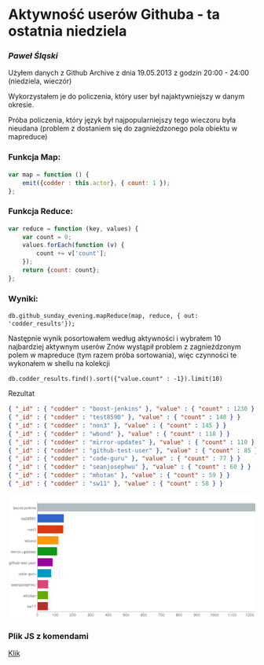 # Aktywność userów Githuba - ta ostatnia niedziela

### *Paweł Śląski*

Użyłem danych z Github Archive z dnia 19.05.2013 z godzin 20:00 - 24:00 (niedziela, wieczór)

Wykorzystałem je do policzenia, który user był najaktywniejszy w danym okresie.

Próba policzenia, który język był najpopularniejszy tego wieczoru była nieudana (problem z dostaniem się do zagnieżdzonego pola obiektu w mapreduce)

### Funkcja Map:

```javascript
var map = function () {
	emit({codder : this.actor}, { count: 1 });
};
```

### Funkcja Reduce:

```javascript
var reduce = function (key, values) {
    var count = 0;
    values.forEach(function (v) {
        count += v['count'];
    });
    return {count: count};
};
```

### Wyniki:
```
db.github_sunday_evening.mapReduce(map, reduce, { out: 'codder_results'});
```
Następnie wynik posortowałem według aktywności i wybrałem 10 najbardziej aktywnym userów 
Znów wystąpił problem z zagnieżdzonym polem w mapreduce (tym razem próba sortowania), więc czynności te wykonałem w shellu na kolekcji

```
db.codder_results.find().sort({"value.count" : -1}).limit(10)
```

Rezultat

```json
{ "_id" : { "codder" : "boost-jenkins" }, "value" : { "count" : 1230 } }
{ "_id" : { "codder" : "test8590" }, "value" : { "count" : 148 } }
{ "_id" : { "codder" : "non3" }, "value" : { "count" : 145 } }
{ "_id" : { "codder" : "wbond" }, "value" : { "count" : 118 } }
{ "_id" : { "codder" : "mirror-updates" }, "value" : { "count" : 110 } }
{ "_id" : { "codder" : "github-test-user" }, "value" : { "count" : 85 } }
{ "_id" : { "codder" : "code-guru" }, "value" : { "count" : 77 } }
{ "_id" : { "codder" : "seanjosephwu" }, "value" : { "count" : 60 } }
{ "_id" : { "codder" : "mhotan" }, "value" : { "count" : 59 } }
{ "_id" : { "codder" : "sw11" }, "value" : { "count" : 58 } }
```

![](../images/pslaski_codders.png)

### Plik JS z komendami
[Klik](/scripts/mapreduce_pslaski.js)
